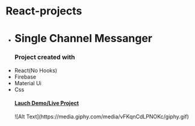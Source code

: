 # React-projects

 
<ul>
  <li><h1>Single Channel Messanger</h1>
   <p><h3>Project created with</h3><li>React(No Hooks)</li><li>Firebase</li><li>Material Ui</li> <li>Css</li></P> 
   <h4><a href="https://single-channel-messanger.web.app" target="_blank">Lauch Demo/Live Project</a></h4>
    ![Alt Text](https://media.giphy.com/media/vFKqnCdLPNOKc/giphy.gif)
    
 </li>
</ul>
